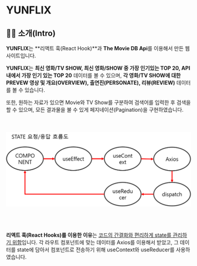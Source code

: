 # YUNFLIX

## 🙋‍♂️ 소개(Intro)

**YUNFLIX**는 **리액트 훅(React Hook)**과 **The Movie DB Api**를 이용해서 만든 웹 사이트입니다.<br/>

**YUNFLIX**는 **최신 영화/TV SHOW, 최신 영화/SHOW 중 가장 인기있는 TOP 20, API내에서 가장 인기 있는 TOP 20** 데이터를 볼 수 있으며, **각 영화/TV SHOW에 대한 PREVEW 영상 및 개요(OVERVIEW), 출연진(PERSONATE), 리뷰(REVIEW)** 데이터를 볼 수 있습니다.<br/>

또한, 원하는 자료가 있으면 Movie와 TV Show를 구분하여 검색어를 입력한 후 검색을 할 수 있으며, 모든 결과물을 불 수 있게 페지네이션(Pagination)을 구현하였습니다. <br/>
<br/><br/><br/>
![screentshot](./images/state-flow.png)
<br/><br/><br/><br/>

**리액트 훅(React Hooks)를 이용한 이유**는 <u>코드의 간결화와 편리하게 state를 관리하기 위함</u>입니다. 각 라우트 컴포넌트에 맞는 데이터를 Axios를 이용해서 받았고, 그 데이터를 state에 담아서 컴포넌트로 전송하기 위해 useContext와 useReducer를 사용하였습니다.</br>
